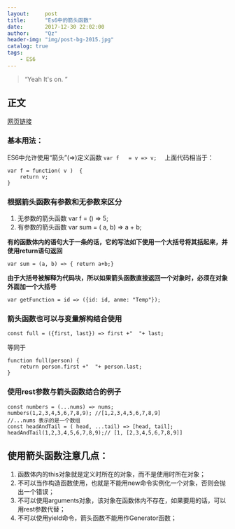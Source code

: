 ```yaml
---
layout:     post
title:      "Es6中的箭头函数"
date:       2017-12-30 22:02:00
author:     "Qz"
header-img: "img/post-bg-2015.jpg"
catalog: true
tags:
    - ES6
---
```


> “Yeah It's on. ”


## 正文


[网页链接](http://blog.csdn.net/itpinpai/article/details/52182093)


### 基本用法：
ES6中允许使用“箭头”(=>)定义函数
`var f   = v => v;  `
上面代码相当于：
```
var f = function( v )  {  
    return v;  
}  
```

### 根据箭头函数有参数和无参数来区分
1. 无参数的箭头函数
var f = () => 5;  
2. 有参数的箭头函数
var sum = ( a, b) => a + b;  

**有的函数体内的语句大于一条的话，它的写法如下使用一个大括号将其括起来，并使用return语句返回**

`var sum = (a, b) => { return a+b;}`

**由于大括号被解释为代码块，所以如果箭头函数直接返回一个对象时，必须在对象外面加一个大括号**

`var getFunction = id => ({id: id, anme: "Temp"});  `

### 箭头函数也可以与变量解构结合使用
`const full = ({first, last}) => first +"  "+ last;`

等同于
```
function full(person) {  
    return person.first +"  "+ person.last;  
}  
```  

### 使用rest参数与箭头函数结合的例子
```
const numbers = (...nums) => nums;  
numbers(1,2,3,4,5,6,7,8,9); //[1,2,3,4,5,6,7,8,9]  
//...nums 表示的是一个数组  
const headAndTail = ( head, ...tail) => [head, tail];  
headAndTail(1,2,3,4,5,6,7,8,9);// [1, [2,3,4,5,6,7,8,9]]  
```

## 使用箭头函数注意几点：
1. 函数体内的this对象就是定义时所在的对象，而不是使用时所在对象；
2. 不可以当作构造函数使用，也就是不能用new命令实例化一个对象，否则会抛出一个错误；
3. 不可以使用arguments对象，该对象在函数体内不存在，如果要用的话，可以用rest参数代替；
4. 不可以使用yield命令，箭头函数不能用作Generator函数；
